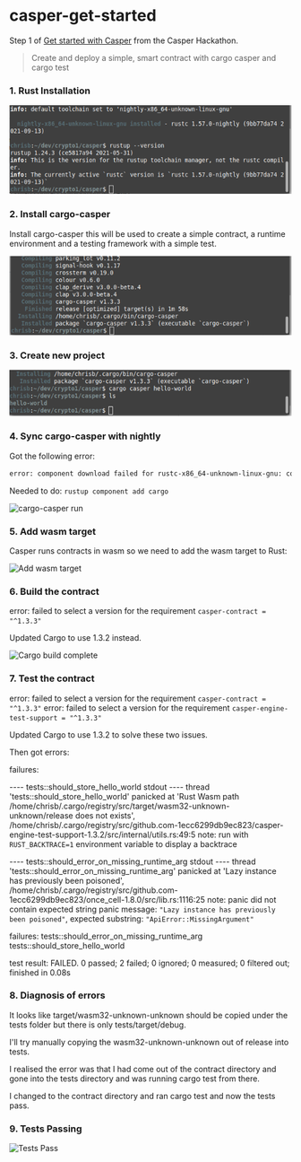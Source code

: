 # casper-get-started

Step 1 of [Get started with Casper](https://gitcoin.co/issue/casper-network/gitcoin-hackathon/29/100026611) from the Casper Hackathon.

> Create and deploy a simple, smart contract with cargo casper and cargo test

### 1. Rust Installation

![Rust installed](https://github.com/ben-razor/casper-get-started/blob/main/1-simple-contract/img/3-rust-version.png)

### 2. Install cargo-casper

Install cargo-casper this will be used to create a simple contract, a runtime environment and a testing framework with a simple test.

![cargo-casper Installed](https://github.com/ben-razor/casper-get-started/blob/main/1-simple-contract/img/5-cargo-casper.png)

### 3. Create new project

![Create Project](https://github.com/ben-razor/casper-get-started/blob/main/1-simple-contract/img/6-create-project.png)

### 4. Sync cargo-casper with nightly

Got the following error:
```bash
error: component download failed for rustc-x86_64-unknown-linux-gnu: could not rename downloaded file from '/home/chrisb/.rustup/downloads/0ed6cf75177b00994224590434859bc05f13890dba51d18f97456b4a9fa32161.partial' to '/home/chrisb/.rustup/downloads/0ed6cf75177b00994224590434859bc05f13890dba51d18f97456b4a9fa32161'
```
Needed to do:
```rustup component add cargo```

![cargo-casper run](https://github.com/ben-razor/casper-get-started/blob/main/1-simple-contract/img/10-cargo-casper-installed.png)

### 5. Add wasm target

Casper runs contracts in wasm so we need to add the wasm target to Rust:

![Add wasm target](https://github.com/ben-razor/casper-get-started/blob/main/1-simple-contract/img/11-install-wasm-target.png)

### 6. Build the contract

error: failed to select a version for the requirement `casper-contract = "^1.3.3"`

Updated Cargo to use 1.3.2 instead.

![Cargo build complete](https://github.com/ben-razor/casper-get-started/blob/main/1-simple-contract/img/13-cargo-build-complete.png)

### 7. Test the contract

error: failed to select a version for the requirement `casper-contract = "^1.3.3"`
error: failed to select a version for the requirement `casper-engine-test-support = "^1.3.3"`

Updated Cargo to use 1.3.2 to solve these two issues.

Then got errors:

failures:

---- tests::should_store_hello_world stdout ----
thread 'tests::should_store_hello_world' panicked at 'Rust Wasm path /home/chrisb/.cargo/registry/src/target/wasm32-unknown-unknown/release does not exists', /home/chrisb/.cargo/registry/src/github.com-1ecc6299db9ec823/casper-engine-test-support-1.3.2/src/internal/utils.rs:49:5
note: run with `RUST_BACKTRACE=1` environment variable to display a backtrace

---- tests::should_error_on_missing_runtime_arg stdout ----
thread 'tests::should_error_on_missing_runtime_arg' panicked at 'Lazy instance has previously been poisoned', /home/chrisb/.cargo/registry/src/github.com-1ecc6299db9ec823/once_cell-1.8.0/src/lib.rs:1116:25
note: panic did not contain expected string
      panic message: `"Lazy instance has previously been poisoned"`,
 expected substring: `"ApiError::MissingArgument"`

failures:
    tests::should_error_on_missing_runtime_arg
    tests::should_store_hello_world

test result: FAILED. 0 passed; 2 failed; 0 ignored; 0 measured; 0 filtered out; finished in 0.08s

### 8. Diagnosis of errors

It looks like target/wasm32-unknown-unknown should be copied under the tests folder but there is only tests/target/debug.

I'll try manually copying the wasm32-unknown-unknown out of release into tests.

I realised the error was that I had come out of the contract directory and gone into the tests directory and was running cargo test from there.

I changed to the contract directory and ran cargo test and now the tests pass.

### 9. Tests Passing

![Tests Pass](https://github.com/ben-razor/casper-get-started/blob/main/1-simple-contract/img/14-cargo-tests-pass.png)
